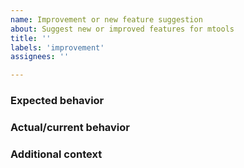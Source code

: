 ```yaml
---
name: Improvement or new feature suggestion
about: Suggest new or improved features for mtools
title: ''
labels: 'improvement'
assignees: ''

---
```


<!--
   Please provide as much detail as possible to help us efficiently investigate
   and address reported issues.
-->

### Expected behavior
<!--
   Provide a clear and concise description of what you expect to happen.
-->

### Actual/current behavior
<!--
   If you're suggesting a change/improvement to an existing feature,
   explain the difference from current behavior
-->

### Additional context
<!--
   Include any relevant context that might help with this request (for example,
   sample log files that might help with testing and development).
-->
